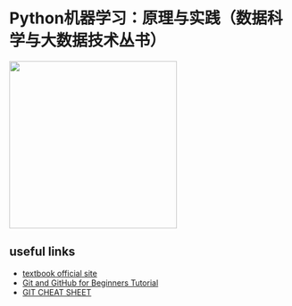 # Python机器学习：原理与实践（数据科学与大数据技术丛书）
<img src="http://www.crup.com.cn/ShowPic/BookDetailShow?vpath=%2Ffzfm%2Fxiao%2F52491-(WBS)-sl.jpg&vtag=1&ptype=1" width="300px">

## useful links
- [textbook official site](http://www.crup.com.cn/Book/TextDetail?doi=fba229fd-7cd4-4e71-9828-56a0faf4c369)
- [Git and GitHub for Beginners Tutorial](https://www.youtube.com/watch?v=tRZGeaHPoaw)
- [GIT CHEAT SHEET](https://education.github.com/git-cheat-sheet-education.pdf)